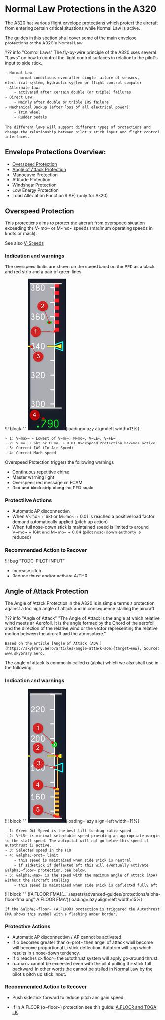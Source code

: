 # Normal Law Protections in the A320

The A320 has various flight envelope protections which protect the aircraft from entering certain critical situations while Normal Law is active.

The guides in this section shall cover some of the main envelope protections of the A320's Normal Law.

??? info "Control Laws"
    The fly-by-wire principle of the A320 uses several "Laws" on how to control the flight control surfaces in relation to the pilot's input to side stick.

    - Normal Law:
        - normal conditions even after single failure of sensors, electrical system, hydraulic system or flight control computer
    - Alternate Law:
        - activated after certain double (or triple) failures
    - Direct Law:
        - Mainly after double or triple IRS failure
    - Mechanical Backup (after loss of all electrical power):
        - Trim wheel
        - Rudder pedals

    The different laws will support different types of protections and change the relationship between pilot's stick input and flight control interfaces.

##  Envelope Protections Overview:

- [Overspeed Protection](#overspeed-protection)
- [Angle of Attack Protection](#angle-of-attack-protection)
- Manoeuvre Protection
- Attitude Protection
- Windshear Protection
- Low Energy Protection
- Load Alleviation Function (LAF) (only for A320)

## Overspeed Protection

This protections aims to protect the aircraft from overspeed situation exceeding the V~mo~ or M~mo~ speeds (maximum operating speeds in knots or mach).

See also [V-Speeds](../..//beginner-guide/abbreviations.md#v-speeds)

### Indication and warnings

The overspeed limits are shown on the speed band on the PFD as a black and red strip and a pair of green lines.

!!! block ""
    ![Speedband Overspeed Limits](../../assets/advanced-guides/protections/speedband_overspeed.png "Speedband Overspeed Limits"){loading=lazy align=left width=12%}

    - 1: V~max~ = Lowest of V~mo~, M~mo~, V~LE~, V~FE~
    - 2: V~mo~ + 6kt or M~mo~ + 0.01 Overspeed Protection becomes active
    - 3: Current IAS (In Air Speed)
    - 4: Current Mach speed

Overspeed Protection triggers the following warnings

- Continuous repetitive chime
- Master warning light
- Overspeed red message on ECAM
- Red and black strip along the PFD scale

### Protectiive Actions

- Automatic AP disconnection
- When V~mo~ + 6kt or M~mo~ + 0.01 is reached a positive load factor demand automatically applied (pitch up action)
- When full nose-down stick is maintained speed is limited to around V~mo~ + 16kt and M~mo~ + 0.04 (pilot nose-down authority is reduced)

### Recommended Action to Recover

!!! bug "TODO: PILOT INPUT"

- Increase pitch
- Reduce thrust and/or activate A/THR

## Angle of Attack Protection

The Angle of Attack Protection in the A320 is in simple terms a protection against a too high angle of attack and in consequence stalling the aircraft.

??? info "Angle of Attack"
    "The Angle of Attack is the angle at which relative wind meets an Aerofoil. It is the angle formed by the Chord of the aerofoil and the direction of the relative wind or the vector representing the relative motion between the aircraft and the atmosphere."

    Based on the article [Angle of Attack (AOA)](https://skybrary.aero/articles/angle-attack-aoa){target=new}, Source: www.skybrary.aero.

The angle of attack is commonly called &alpha; (alpha) which we also shall use in the following.

### Indication and warnings

!!! block ""
    ![Angle of Attack Protection Speeds](../../assets/advanced-guides/protections/speedband_aoa.png "Angle of Attack Protection Speeds"){loading=lazy align=left width=15%}

    - 1: Green Dot Speed is the best lift-to-drag ratio speed
    - 2: V~LS~ is minimal selectable speed providing an appropriate margin to the stall speed. The autopilot will not go below this speed if autothrust is active.
    - 3: Selected speed in the FCU
    - 4: &alpha;~prot~ limit
        - this speed is maintained when side stick is neutral
        - if sidestick if deflected aft this will eventually activate &alpha;~floor~ protection. See below.
    - 5: &alpha;~max~ is the speed with the maximum angle of attack (AoA) without the aircraft stalling
        - this speed is maintained when side stick is deflected fully aft

!!! block ""
    ![A.FLOOR FMA](../../assets/advanced-guides/protections/alpha-floor-fma.png" A.FLOOR FMA"){loading=lazy align=left width=15%}

    If the &alpha;~floor~ (A.FLOOR) protection is triggered the Autothrust FMA shows this symbol with a flashing amber border.

### Protective Actions

- Automatic AP disconnection / AP cannot be activated
- If &alpha; becomes greater than &alpha;~prot~ then angel of attack wiull become will become proportional to stick deflection. Autotrim will stop which results in a nose-down tendency.
- If &alpha; reaches &alpha;~floor~ the autothrust system will apply go-around thrust.
- &alpha;~max~ cannot be exceeded even with the pilot pulling the stick full backward. In other words the cannot be stalled in Normal Law by the pilot's pitch up stick input.

### Recommended Action to Recover

- Push sidestick forward to reduce pitch and gain speed.

- If in A.FLOOR (&alpha;~floor~) protection see this guide: [A.FLOOR and TOGA LK](afloor.md)
